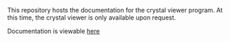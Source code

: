This repository hosts the documentation for the crystal viewer program.  At this time, the crystal viewer is only available upon request.

Documentation is viewable [here](https://sciguy324.github.io/CrystalViewerDocs/)
